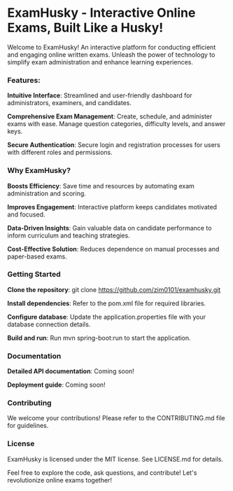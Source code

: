 
# ExamHusky - Interactive Online Exams, Built Like a Husky!


Welcome to ExamHusky! An interactive platform for conducting efficient and engaging online written exams. Unleash the power of technology to simplify exam administration and enhance learning experiences.

### Features:
**Intuitive Interface**: Streamlined and user-friendly dashboard for administrators, examiners, and 
candidates.

**Comprehensive Exam Management**: Create, schedule, and administer exams with ease. Manage 
question categories, difficulty levels, and answer keys.

**Secure Authentication**: Secure login and registration processes for users with different roles 
and permissions.

### Why ExamHusky?
**Boosts Efficiency**: Save time and resources by automating exam administration and scoring.

**Improves Engagement**: Interactive platform keeps candidates motivated and focused.

**Data-Driven Insights**: Gain valuable data on candidate performance to inform curriculum and 
teaching strategies.

**Cost-Effective Solution**: Reduces dependence on manual processes and paper-based exams.
### Getting Started
**Clone the repository**: git clone https://github.com/zim0101/examhusky.git

**Install dependencies**: Refer to the pom.xml file for required libraries.

**Configure database**: Update the application.properties file with your database connection 
details.

**Build and run**: Run mvn spring-boot:run to start the application.

### Documentation
**Detailed API documentation**: Coming soon!

**Deployment guide**: Coming soon!

### Contributing
We welcome your contributions! Please refer to the CONTRIBUTING.md file for guidelines.

### License
ExamHusky is licensed under the MIT license. See LICENSE.md for details.

Feel free to explore the code, ask questions, and contribute! Let's revolutionize online exams together!